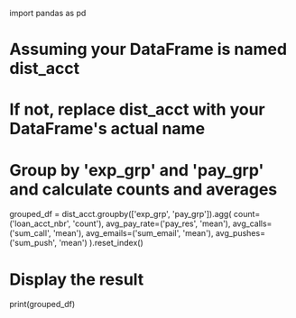 import pandas as pd

# Assuming your DataFrame is named dist_acct
# If not, replace dist_acct with your DataFrame's actual name

# Group by 'exp_grp' and 'pay_grp' and calculate counts and averages
grouped_df = dist_acct.groupby(['exp_grp', 'pay_grp']).agg(
    count=('loan_acct_nbr', 'count'),
    avg_pay_rate=('pay_res', 'mean'),
    avg_calls=('sum_call', 'mean'),
    avg_emails=('sum_email', 'mean'),
    avg_pushes=('sum_push', 'mean')
).reset_index()

# Display the result
print(grouped_df)
